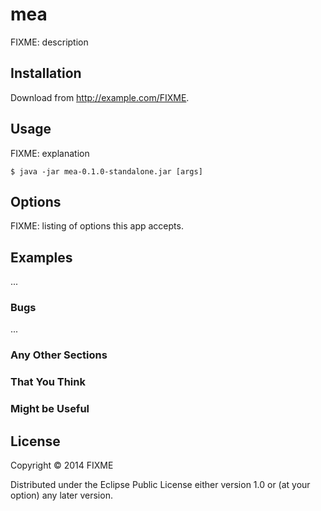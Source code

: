 # mea

FIXME: description

## Installation

Download from http://example.com/FIXME.

## Usage

FIXME: explanation

    $ java -jar mea-0.1.0-standalone.jar [args]

## Options

FIXME: listing of options this app accepts.

## Examples

...

### Bugs

...

### Any Other Sections
### That You Think
### Might be Useful

## License

Copyright © 2014 FIXME

Distributed under the Eclipse Public License either version 1.0 or (at
your option) any later version.
